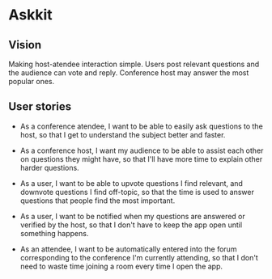 # Askkit

## Vision

Making host-atendee interaction simple. Users post relevant questions and the audience can vote and reply. Conference host may answer the most popular ones.

## User stories

- As a conference atendee, I want to be able to easily ask questions to the host, so that I get to understand the subject better and faster.

- As a conference host, I want my audience to be able to assist each other on questions they might have, so that I'll have more time to explain other harder questions.

- As a user, I want to be able to upvote questions I find relevant, and downvote questions I find off-topic, so that the time is used to answer questions that people find the most important.

- As a user, I want to be notified when my questions are answered or verified by the host, so that I don't have to keep the app open until something happens.

- As an attendee, I want to be automatically entered into the forum corresponding to the conference I'm currently attending, so that I don't need to waste time joining a room every time I open the app.